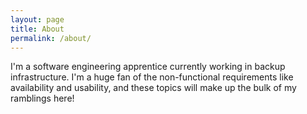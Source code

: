 ```yaml
---
layout: page
title: About
permalink: /about/
---
```


I'm a software engineering apprentice currently working in backup infrastructure. I'm a huge fan of the non-functional requirements like availability and usability, and these topics will make up the bulk of my ramblings here!
